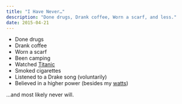 ```yaml
---
title: "I Have Never…"
description: "Done drugs, Drank coffee, Worn a scarf, and less."
date: 2015-04-21
---
```

* Done drugs
* Drank coffee
* Worn a scarf
* Been camping
* Watched [Titanic](http://imgur.com/wGEEiCK)
* Smoked cigarettes
* Listened to a Drake song (voluntarily)
* Believed in a higher power (besides my [watts](https://www.strava.com/athletes/1157))

…and most likely never will.
